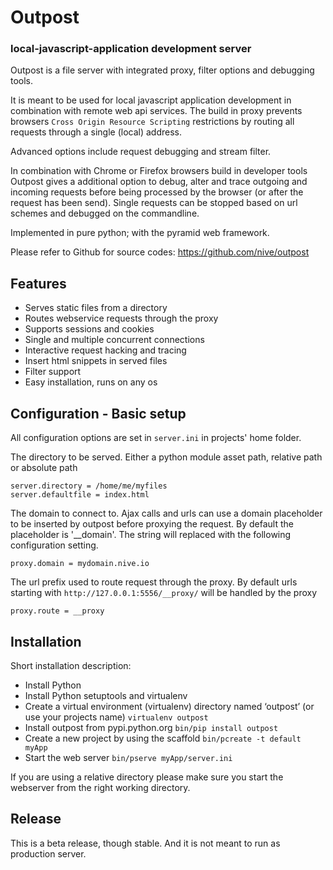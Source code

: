 
# Outpost 

### local-javascript-application development server 

Outpost is a file server with integrated proxy, filter options and 
debugging tools. 

It is meant to be used for local javascript application development 
in combination with remote web api services. The build in proxy
prevents browsers `Cross Origin Resource Scripting` restrictions
by routing all requests through a single (local) address.

Advanced options include request debugging and stream filter.

In combination with Chrome or Firefox browsers build in developer tools 
Outpost gives a additional option to debug, alter and trace outgoing
and incoming requests before being processed by the browser (or after the
request has been send). Single requests can be stopped based on url 
schemes and debugged on the commandline. 

Implemented in pure python; with the pyramid web framework.

Please refer to Github for source codes: https://github.com/nive/outpost

## Features

- Serves static files from a directory
- Routes webservice requests through the proxy
- Supports sessions and cookies
- Single and multiple concurrent connections
- Interactive request hacking and tracing
- Insert html snippets in served files
- Filter support
- Easy installation, runs on any os


## Configuration - Basic setup

All configuration options are set in `server.ini` in projects' home folder.

The directory to be served. Either a python module asset path, relative path 
or absolute path 

    server.directory = /home/me/myfiles
    server.defaultfile = index.html

The domain to connect to. Ajax calls and urls can use a domain
placeholder to be inserted by outpost before proxying the request.
By default the placeholder is '__domain'. The string will
replaced with the following configuration setting.

    proxy.domain = mydomain.nive.io

The url prefix used to route request through the proxy. By default
urls starting with `http://127.0.0.1:5556/__proxy/` will be handled by the 
proxy
  
    proxy.route = __proxy


## Installation

Short installation description:

- Install Python 
- Install Python setuptools and virtualenv
- Create a virtual environment (virtualenv) directory named ‘outpost’ (or use your projects name)
  ``virtualenv outpost``
- Install outpost from pypi.python.org ``bin/pip install outpost``
- Create a new project by using the scaffold ``bin/pcreate -t default myApp``
- Start the web server ``bin/pserve myApp/server.ini`` 

If you are using a relative directory please make sure you start the webserver from the right
working directory.

## Release

This is a beta release, though stable. And it is not meant to run as production server.
